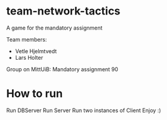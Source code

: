 # team-network-tactics
A game for the mandatory assignment

Team members:
- Vetle Hjelmtvedt
- Lars Holter

Group on MittUiB:  Mandatory assignment 90

# How to run
Run DBServer
Run Server
Run two instances of Client
Enjoy :)
